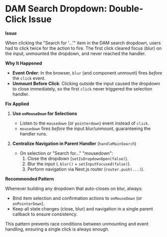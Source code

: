 # DAM Search Dropdown: Double-Click Issue

**Issue**

When clicking the "Search for '…'" item in the DAM search dropdown, users had to click twice for the action to fire. The first click cleared focus (blur) on the input, unmounted the dropdown, and never reached the handler.

**Why It Happened**

- **Event Order**: In the browser, `blur` (and component unmount) fires *before* the `click` event.
- **Unmount Before Click**: Clicking outside the input caused the dropdown to close immediately, so the first `click` never triggered the selection handler.

**Fix Applied**

1. **Use `onMouseDown` for Selections**
   - Listen to the `mousedown` (or `pointerdown`) event instead of `click`. 
   - `mousedown` fires *before* the input blur/unmount, guaranteeing the handler runs.

2. **Centralize Navigation in Parent Handler** (`handleMainSearch`)
   - On selection or "Search for…" "mousedown":
     1. Close the dropdown (`setIsDropdownOpen(false)`).
     2. Blur the input (`.blur()` + `setInputFocused(false)`).
     3. Perform navigation via Next.js router (`router.push(...)`).

**Recommended Pattern**

Whenever building any dropdown that auto-closes on blur, always:

- Bind item selection and confirmation actions to `onMouseDown` (or `onPointerDown`).
- Keep all state changes (close, blur) and navigation in a single parent callback to ensure consistency.

This pattern prevents race conditions between unmounting and event handling, ensuring a single click is always enough. 